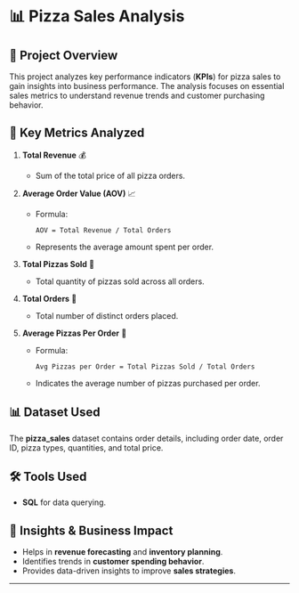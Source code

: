 # 📊 Pizza Sales Analysis

## 🚀 Project Overview  
This project analyzes key performance indicators (**KPIs**) for pizza sales to gain insights into business performance. The analysis focuses on essential sales metrics to understand revenue trends and customer purchasing behavior.  

## 📌 Key Metrics Analyzed  

1. **Total Revenue** 💰  
   - Sum of the total price of all pizza orders.  

2. **Average Order Value (AOV)** 📈  
   - Formula:  
     ```
     AOV = Total Revenue / Total Orders
     ```
   - Represents the average amount spent per order.  

3. **Total Pizzas Sold** 🍕  
   - Total quantity of pizzas sold across all orders.  

4. **Total Orders** 📝  
   - Total number of distinct orders placed.  

5. **Average Pizzas Per Order** 🔢  
   - Formula:  
     ```
     Avg Pizzas per Order = Total Pizzas Sold / Total Orders
     ```
   - Indicates the average number of pizzas purchased per order.  

## 📊 Dataset Used  
The **pizza_sales** dataset contains order details, including order date, order ID, pizza types, quantities, and total price.  



## 🛠 Tools Used  
- **SQL** for data querying.  


## 📢 Insights & Business Impact  
- Helps in **revenue forecasting** and **inventory planning**.  
- Identifies trends in **customer spending behavior**.  
- Provides data-driven insights to improve **sales strategies**.  

---
